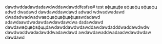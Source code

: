 dawdwddadawdadawdwddawdawddfesfse# test
вфцвцфв
вфцвфц
вфцвфц
adwd
dwadawd
dawdawddawdawd
adwad
wdwadwadawd
dwadadwadwadwaвфцвфцвфцвфцвawdadawd
adawdaawdwadawdawdawdawdwa
dadawdawd
dawdawвфцвфвфццdawdawddawdwdawddawdawdadddwaddawdwdw
dawdwaddwadadawddwadawdawd
awdawdawaddwadaadwdawdwdaw
dawdawd
